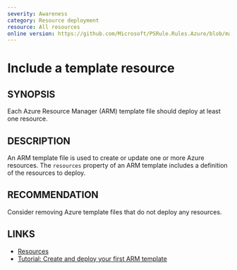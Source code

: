 ```yaml
---
severity: Awareness
category: Resource deployment
resource: All resources
online version: https://github.com/Microsoft/PSRule.Rules.Azure/blob/main/docs/rules/en/Azure.Template.Resources.md
---
```


# Include a template resource

## SYNOPSIS

Each Azure Resource Manager (ARM) template file should deploy at least one resource.

## DESCRIPTION

An ARM template file is used to create or update one or more Azure resources.
The `resources` property of an ARM template includes a definition of the resources to deploy.

## RECOMMENDATION

Consider removing Azure template files that do not deploy any resources.

## LINKS

- [Resources](https://docs.microsoft.com/en-us/azure/azure-resource-manager/templates/template-syntax#resources)
- [Tutorial: Create and deploy your first ARM template](https://docs.microsoft.com/en-us/azure/azure-resource-manager/templates/template-tutorial-create-first-template)
